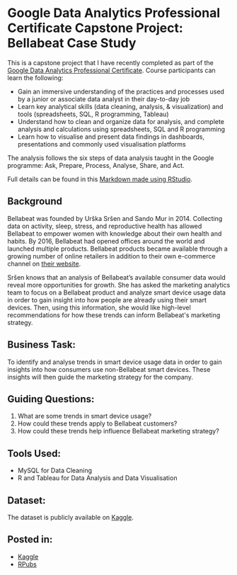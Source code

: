 # Google Data Analytics Professional Certificate Capstone Project: Bellabeat Case Study

This is a capstone project that I have recently completed as part of the [Google Data Analytics Professional Certificate](https://www.coursera.org/professional-certificates/google-data-analytics). Course participants can learn the following:

* Gain an immersive understanding of the practices and processes used by a junior or associate data analyst in their day-to-day job
* Learn key analytical skills (data cleaning, analysis, & visualization) and tools (spreadsheets, SQL, R programming, Tableau)
* Understand how to clean and organize data for analysis, and complete analysis and calculations using spreadsheets, SQL and R programming
* Learn how to visualise and present data findings in dashboards, presentations and commonly used visualisation platforms

The analysis follows the six steps of data analysis taught in the Google programme: Ask, Prepare, Process, Analyse, Share, and Act.

Full details can be found in this [Markdown made using RStudio](https://github.com/daniel207pzd/Google-Data-Analytics-Capstone-Project-Bellabeat-Case-Study/blob/main/Google-Data-Analytics-Capstone-Project---Bellabeat-Case-Study--Github-.md).

## Background
Bellabeat was founded by Urška Sršen and Sando Mur in 2014. Collecting data on activity, sleep, stress, and reproductive health has allowed Bellabeat to empower women with knowledge about their own health and habits. By 2016, Bellabeat had opened offices around the world and launched multiple products. Bellabeat products became available through a growing number of online retailers in addition to their own e-commerce channel on [their website](https://bellabeat.com/).

Sršen knows that an analysis of Bellabeat’s available consumer data would reveal more opportunities for growth. She has asked the marketing analytics team to focus on a Bellabeat product and analyze smart device usage data in order to gain insight into how people are already using their smart devices. Then, using this information, she would like high-level recommendations for how these trends can inform Bellabeat's marketing strategy.

## Business Task:
To identify and analyse trends in smart device usage data in order to gain insights into how consumers use non-Bellabeat smart devices. These insights will then guide the marketing strategy for the company.

## Guiding Questions:
1. What are some trends in smart device usage?
2. How could these trends apply to Bellabeat customers?
3. How could these trends help influence Bellabeat marketing strategy?

## Tools Used:
- MySQL for Data Cleaning
- R and Tableau for Data Analysis and Data Visualisation

## Dataset:
The dataset is publicly available on [Kaggle](https://www.kaggle.com/arashnic/fitbit).

## Posted in:
- [Kaggle](https://www.kaggle.com/code/phildanielpoe/google-data-analytics-capstone-project)
- [RPubs](https://rpubs.com/daniel207pzd/1315337)
